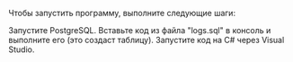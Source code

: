 Чтобы запустить программу, выполните следующие шаги:

Запустите PostgreSQL.
Вставьте код из файла "logs.sql" в консоль и выполните его (это создаст таблицу).
Запустите код на C# через Visual Studio.
